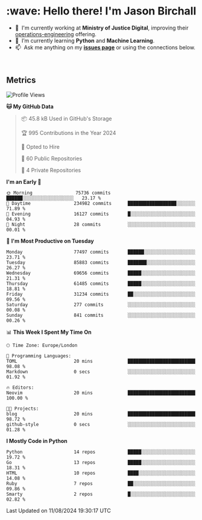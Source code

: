 <h1 align="left" id="jason-title">:wave: Hello there! I'm Jason Birchall</h1>

- :office: &nbsp;I'm currently working at **Ministry of Justice Digital**, improving their [operations-engineering](https://github.com/ministryofjustice/operations-engineering) offering.
- :seedling: &nbsp;I’m currently learning **Python** and **Machine Learning**.
- :mailbox: &nbsp;Ask me anything on my **[issues page]** or using the connections below.


<br>


<h2>Metrics</h2>

<!--START_SECTION:waka-->
![Profile Views](http://img.shields.io/badge/Profile%20Views-0-blue)

**🐱 My GitHub Data** 

> 📦 45.8 kB Used in GitHub's Storage 
 > 
> 🏆 995 Contributions in the Year 2024
 > 
> 💼 Opted to Hire
 > 
> 📜 60 Public Repositories 
 > 
> 🔑 4 Private Repositories 
 > 
**I'm an Early 🐤** 

```text
🌞 Morning                75736 commits       ██████░░░░░░░░░░░░░░░░░░░   23.17 % 
🌆 Daytime                234982 commits      ██████████████████░░░░░░░   71.89 % 
🌃 Evening                16127 commits       █░░░░░░░░░░░░░░░░░░░░░░░░   04.93 % 
🌙 Night                  28 commits          ░░░░░░░░░░░░░░░░░░░░░░░░░   00.01 % 
```
📅 **I'm Most Productive on Tuesday** 

```text
Monday                   77497 commits       ██████░░░░░░░░░░░░░░░░░░░   23.71 % 
Tuesday                  85883 commits       ███████░░░░░░░░░░░░░░░░░░   26.27 % 
Wednesday                69656 commits       █████░░░░░░░░░░░░░░░░░░░░   21.31 % 
Thursday                 61485 commits       █████░░░░░░░░░░░░░░░░░░░░   18.81 % 
Friday                   31234 commits       ██░░░░░░░░░░░░░░░░░░░░░░░   09.56 % 
Saturday                 277 commits         ░░░░░░░░░░░░░░░░░░░░░░░░░   00.08 % 
Sunday                   841 commits         ░░░░░░░░░░░░░░░░░░░░░░░░░   00.26 % 
```


📊 **This Week I Spent My Time On** 

```text
🕑︎ Time Zone: Europe/London

💬 Programming Languages: 
TOML                     20 mins             █████████████████████████   98.08 % 
Markdown                 0 secs              ░░░░░░░░░░░░░░░░░░░░░░░░░   01.92 % 

🔥 Editors: 
Neovim                   20 mins             █████████████████████████   100.00 % 

🐱‍💻 Projects: 
blog                     20 mins             █████████████████████████   98.72 % 
github-style             0 secs              ░░░░░░░░░░░░░░░░░░░░░░░░░   01.28 % 
```

**I Mostly Code in Python** 

```text
Python                   14 repos            █████░░░░░░░░░░░░░░░░░░░░   19.72 % 
Go                       13 repos            █████░░░░░░░░░░░░░░░░░░░░   18.31 % 
HTML                     10 repos            ████░░░░░░░░░░░░░░░░░░░░░   14.08 % 
Ruby                     7 repos             ██░░░░░░░░░░░░░░░░░░░░░░░   09.86 % 
Smarty                   2 repos             █░░░░░░░░░░░░░░░░░░░░░░░░   02.82 % 
```




 Last Updated on 11/08/2024 19:30:17 UTC
<!--END_SECTION:waka-->

<!-- links -->

[issues page]: https://github.com/jasonBirchall/jasonBirchall/issues "jasonBirchall/issues"
